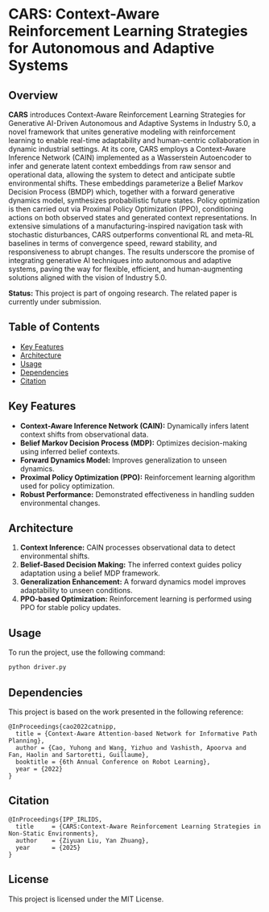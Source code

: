 # CARS: Context-Aware Reinforcement Learning Strategies for Autonomous and Adaptive Systems

## Overview
**CARS** introduces Context-Aware Reinforcement Learning Strategies for Generative AI-Driven Autonomous and Adaptive Systems in Industry 5.0, a novel framework that unites generative modeling with reinforcement learning to enable real-time adaptability and human-centric collaboration in dynamic industrial settings. At its core, CARS employs a Context-Aware Inference Network (CAIN) implemented as a Wasserstein Autoencoder to infer and generate latent context embeddings from raw sensor and operational data, allowing the system to detect and anticipate subtle environmental shifts. These embeddings parameterize a Belief Markov Decision Process (BMDP) which, together with a forward generative dynamics model, synthesizes probabilistic future states. Policy optimization is then carried out via Proximal Policy Optimization (PPO), conditioning actions on both observed states and generated context representations. In extensive simulations of a manufacturing-inspired navigation task with stochastic disturbances, CARS outperforms conventional RL and meta-RL baselines in terms of convergence speed, reward stability, and responsiveness to abrupt changes. The results underscore the promise of integrating generative AI techniques into autonomous and adaptive systems, paving the way for flexible, efficient, and human-augmenting solutions aligned with the vision of Industry 5.0.

**Status:** This project is part of ongoing research. The related paper is currently under submission.

## Table of Contents

- [Key Features](#Features)
- [Architecture](#Architecture)
- [Usage](#usage)
- [Dependencies](#dependencies)
- [Citation](#citation)

## Key Features
- **Context-Aware Inference Network (CAIN):** Dynamically infers latent context shifts from observational data.
- **Belief Markov Decision Process (MDP):** Optimizes decision-making using inferred belief contexts.
- **Forward Dynamics Model:** Improves generalization to unseen dynamics.
- **Proximal Policy Optimization (PPO):** Reinforcement learning algorithm used for policy optimization.
- **Robust Performance:** Demonstrated effectiveness in handling sudden environmental changes.

## Architecture
1. **Context Inference:** CAIN processes observational data to detect environmental shifts.
2. **Belief-Based Decision Making:** The inferred context guides policy adaptation using a belief MDP framework.
3. **Generalization Enhancement:** A forward dynamics model improves adaptability to unseen conditions.
4. **PPO-based Optimization:** Reinforcement learning is performed using PPO for stable policy updates.



## Usage

To run the project, use the following command:

```bash
python driver.py
```

## Dependencies

This project is based on the work presented in the following reference:
```
@InProceedings{cao2022catnipp,
  title = {Context-Aware Attention-based Network for Informative Path Planning},
  author = {Cao, Yuhong and Wang, Yizhuo and Vashisth, Apoorva and Fan, Haolin and Sartoretti, Guillaume},
  booktitle = {6th Annual Conference on Robot Learning},
  year = {2022}
}
```

## Citation

```
@InProceedings{IPP_IRLIDS,
  title     = {CARS:Context-Aware Reinforcement Learning Strategies in Non-Static Environments},
  author    = {Ziyuan Liu, Yan Zhuang},
  year      = {2025}
}
```



## License
This project is licensed under the MIT License.


